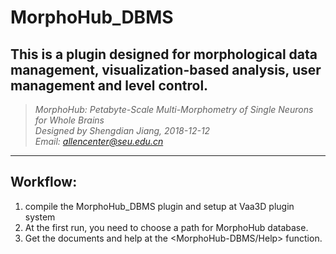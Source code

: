 MorphoHub_DBMS
===
This is a plugin designed for morphological data management, visualization-based analysis, user management and level control.
---
>*MorphoHub: Petabyte-Scale Multi-Morphometry of Single Neurons for Whole Brains  
Designed by Shengdian Jiang, 2018-12-12  
Email: allencenter@seu.edu.cn*
***

## Workflow:
1. compile the MorphoHub_DBMS plugin and setup at Vaa3D plugin system
2. At the first run, you need to choose a path for MorphoHub database.
3. Get the documents and help at the <MorphoHub-DBMS/Help> function.
